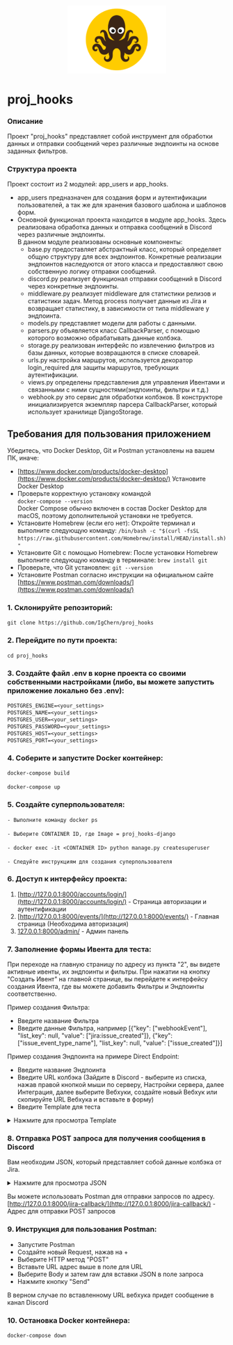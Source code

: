 <p align="center">
  <img src="app_hooks/static/05f2e4cd15856e724c1738711295bb1f.png" width="226">
</p>

# proj_hooks

### Описание
Проект "proj_hooks" представляет собой инструмент для обработки данных и отправки сообщений через различные эндпоинты на основе заданных фильтров.

### Структура проекта
Проект состоит из 2 модулей: app_users и app_hooks.

- app_users предназначен для создания форм и аутентификации пользователей, а так же для хранения базового шаблона и шаблонов форм.
- Основной функционал проекта находится в модуле app_hooks. Здесь реализована обработка данных и отправка сообщений в Discord через различные эндпоинты.  
В данном модуле реализованы основные компоненты:
    - base.py предоставляет абстрактный класс, который определяет общую структуру для всех эндпоинтов. Конкретные реализации эндпоинтов наследуются от этого класса и предоставляют свою собственную логику отправки сообщений.
    - discord.py реализует функционал отправки сообщений в Discord через конкретные эндпоинты.
    - middleware.py реализует middleware для статистики релизов и статистики задач. Метод process получает данные из Jira и возвращает статистику, в зависимости от типа middleware у эндпоинта.
    - models.py представляет модели для работы с данными.
    - parsers.py объявляется класс CallbackParser, с помощью которого возможно обрабатывать данные колбэка.
    - storage.py реализован интерфейс по извлечению фильтров из базы данных, которые возвращаются в списке словарей.
    - urls.py настройка маршрутов, используется декоратор login_required для защиты маршрутов, требующих аутентификации.
    - views.py определены представления для управления Ивентами и связанными с ними сущностями(эндпоинты, фильтры и т.д.)
    - webhook.py это сервис для обработки колбэков. В конструкторе инициализируется экземпляр парсера CallbackParser, который использует хранилище DjangoStorage.


## Требования для пользования приложением

Убедитесь, что Docker Desktop, Git и Postman установлены на вашем ПК, иначе:
 - [https://www.docker.com/products/docker-desktop](https://www.docker.com/products/docker-desktop/) Установите Docker Desktop
 - Проверьте корректную установку командой  
`docker-compose --version`   
Docker Compose обычно включен в состав Docker Desktop для macOS, поэтому дополнительной установки не требуется.
- Установите Homebrew (если его нет): Откройте терминал и выполните следующую команду: `/bin/bash -c "$(curl -fsSL https://raw.githubusercontent.com/Homebrew/install/HEAD/install.sh)"
`
- Установите Git с помощью Homebrew: После установки Homebrew выполните следующую команду в терминале: `brew install git`
- Проверьте, что Git установлен: `git --version`
- Установите Postman согласно инструкции на официальном сайте [https://www.postman.com/downloads/](https://www.postman.com/downloads/)


### 1. Склонируйте репозиторий:

    git clone https://github.com/IgChern/proj_hooks

### 2. Перейдите по пути проекта:

    cd proj_hooks

### 3. Создайте файл .env в корне проекта со своими собственными настройками (либо, вы можете запустить приложение локально без .env):

    POSTGRES_ENGINE=<your_settings>
    POSTGRES_NAME=<your_settings>
    POSTGRES_USER=<your_settings>
    POSTGRES_PASSWORD=<your_settings>
    POSTGRES_HOST=<your_settings>
    POSTGRES_PORT=<your_settings>

### 4. Соберите и запустите Docker контейнер:

    docker-compose build

    docker-compose up

### 5. Создайте суперпользователя:

    - Выполните команду docker ps

    - Выберите CONTAINER ID, где Image = proj_hooks-django

    - docker exec -it <CONTAINER ID> python manage.py createsuperuser

    - Следуйте инструкциям для создания суперпользователя

### 6. Доступ к интерфейсу проекта:  
1. [http://127.0.0.1:8000/accounts/login/](http://127.0.0.1:8000/accounts/login/) - Страница авторизации и аутентификации
2. [http://127.0.0.1:8000/events/](http://127.0.0.1:8000/events/) - Главная страница (Необходима авторизация)
3. [127.0.0.1:8000/admin/](127.0.0.1:8000/admin/) - Админ панель

### 7. Заполнение формы Ивента для теста:
<p>При переходе на главную страницу по адресу из пункта "2", вы видете активные ивенты, их эндпоинты и фильтры. При нажатии на кнопку "Создать Ивент" на главной странице, вы перейдете к интерфейсу создания Ивента, где вы можете добавить Фильтры и Эндпоинты соответственно.  </p>
Пример создания Фильтра:

- Введите название Фильтра
- Введите данные Фильтра, например [{"key": ["webhookEvent"], "list_key": null, "value": ["jira:issue_created"]},
            {"key": ["issue_event_type_name"], "list_key": null, "value": ["issue_created"]}]

Пример создания Эндпоинта на примере Direct Endpoint:

- Введите название Эндпоинта
- Введите URL колбэка (Зайдите в Discord - выберите из списка, нажав правой кнопкой мыши по серверу, Настройки сервера, далее Интеграция, далее выберите Вебхуки, создайте новый Вебхук или скопируйте URL Вебхука и вставьте в форму)
- Введите Template для теста
<details>
<summary>Нажмите для просмотра Template</summary>
    __**{{ jira_data.user.displayName }}**__ создал(а) **{{ jira_data.issue.fields.issuetype.name }}** с приоритетом **{{ jira_data.issue.fields.priority.name }}**
> {{ jira_data.issue.key }}: {{jira_data.issue.fields.summary}}
> [https://jira.appevent.ru/browse/{{ jira_data.issue.key }}]
> Статус: **{{ jira_data.issue.fields.status.name }}** Исполнитель: **{% if jira_data.issue.fields.assignee %} {{ jira_data.issue.fields.assignee.displayName }} {% else %} Не назначен {% endif %}** Приоритет: **{{ jira_data.issue.fields.priority.name }}**
> Проект: **{{ jira_data.issue.fields.project.name }}**
</details>

### 8. Отправка POST запроса для получения сообщения в Discord
Вам необходим JSON, который представляет собой данные колбэка от Jira.
<details>
  <summary>Нажмите для просмотра JSON</summary>
{
    "timestamp": 1678868043179,
    "webhookEvent": "jira:issue_created",
    "issue_event_type_name": "issue_created",
    "user": {
        "self": "https://jira.appevent.ru/rest/api/2/user?username=r.khantimirov",
        "name": "r.khantimirov",
        "key": "ug:3da0db27-d452-46e7-9ec6-91df608189ee",
        "emailAddress": "r.khantimirov@appevent.ru",
        "avatarUrls": {
            "48x48": "https://jira.appevent.ru/secure/useravatar?ownerId=ug%3A3da0db27-d452-46e7-9ec6-91df608189ee&avatarId=10701",
            "24x24": "https://jira.appevent.ru/secure/useravatar?size=small&ownerId=ug%3A3da0db27-d452-46e7-9ec6-91df608189ee&avatarId=10701",
            "16x16": "https://jira.appevent.ru/secure/useravatar?size=xsmall&ownerId=ug%3A3da0db27-d452-46e7-9ec6-91df608189ee&avatarId=10701",
            "32x32": "https://jira.appevent.ru/secure/useravatar?size=medium&ownerId=ug%3A3da0db27-d452-46e7-9ec6-91df608189ee&avatarId=10701"
        },
        "displayName": "Ринат Хантимиров",
        "active": true,
        "timeZone": "Europe/Moscow"
    },
    "issue": {
        "id": "39805",
        "self": "https://jira.appevent.ru/rest/api/2/issue/39805",
        "key": "AP-3663",
        "fields": {
            "issuetype": {
                "self": "https://jira.appevent.ru/rest/api/2/issuetype/10017",
                "id": "10017",
                "description": "A problem or error.",
                "iconUrl": "https://jira.appevent.ru/secure/viewavatar?size=xsmall&avatarId=10303&avatarType=issuetype",
                "name": "Ошибка",
                "subtask": false,
                "avatarId": 10303
            },
            "timespent": null,
            "customfield_10031": null,
            "project": {
                "self": "https://jira.appevent.ru/rest/api/2/project/10004",
                "id": "10004",
                "key": "AP",
                "name": "AppEvent",
                "projectTypeKey": "software",
                "avatarUrls": {
                    "48x48": "https://jira.appevent.ru/secure/projectavatar?pid=10004&avatarId=11002",
                    "24x24": "https://jira.appevent.ru/secure/projectavatar?size=small&pid=10004&avatarId=11002",
                    "16x16": "https://jira.appevent.ru/secure/projectavatar?size=xsmall&pid=10004&avatarId=11002",
                    "32x32": "https://jira.appevent.ru/secure/projectavatar?size=medium&pid=10004&avatarId=11002"
                }
            },
            "customfield_10032": null,
            "fixVersions": [],
            "customfield_10033": null,
            "customfield_10034": null,
            "aggregatetimespent": null,
            "resolution": null,
            "customfield_10035": null,
            "customfield_10037": null,
            "customfield_10027": null,
            "customfield_10500": null,
            "resolutiondate": null,
            "workratio": -1,
            "lastViewed": null,
            "watches": {
                "self": "https://jira.appevent.ru/rest/api/2/issue/AP-3663/watchers",
                "watchCount": 0,
                "isWatching": false
            },
            "created": "2023-03-15T11:14:03.150+0300",
            "customfield_10020": [
                "com.atlassian.greenhopper.service.sprint.Sprint@248e5c61[id=27,rapidViewId=21,state=ACTIVE,name=Спринт 22,startDate=2023-03-13T16:31:00.000+03:00,endDate=2023-03-27T16:31:00.000+03:00,completeDate=<null>,activatedDate=2023-03-13T10:13:43.625+03:00,sequence=27,goal=,autoStartStop=false,synced=false]"
            ],
            "customfield_10021": null,
            "priority": {
                "self": "https://jira.appevent.ru/rest/api/2/priority/10000",
                "iconUrl": "https://i.pinimg.com/originals/10/9e/11/109e11c6b044482c1e3a7726cf565ca5.png",
                "name": "Hot",
                "id": "10000"
            },
            "customfield_10100": null,
            "labels": [],
            "customfield_10016": null,
            "customfield_10018": null,
            "customfield_10019": "0|i00rg1:",
            "timeestimate": null,
            "aggregatetimeoriginalestimate": null,
            "versions": [],
            "issuelinks": [],
            "assignee": null,
            "updated": "2023-03-15T11:14:03.150+0300",
            "status": {
                "self": "https://jira.appevent.ru/rest/api/2/status/10011",
                "description": "",
                "iconUrl": "https://jira.appevent.ru/",
                "name": "Backlog",
                "id": "10011",
                "statusCategory": {
                    "self": "https://jira.appevent.ru/rest/api/2/statuscategory/2",
                    "id": 2,
                    "key": "new",
                    "colorName": "blue-gray",
                    "name": "К выполнению"
                }
            },
            "components": [],
            "middleware": [],
            "customfield_10050": null,
            "timeoriginalestimate": null,
            "description": null,
            "customfield_10014": null,
            "timetracking": {},
            "customfield_10015": null,
            "archiveddate": null,
            "customfield_10005": null,
            "customfield_10049": null,
            "customfield_10006": null,
            "customfield_10600": null,
            "customfield_10007": null,
            "customfield_10601": null,
            "customfield_10008": null,
            "attachment": [],
            "customfield_10009": null,
            "aggregatetimeestimate": null,
            "summary": "TEST",
            "creator": {
                "self": "https://jira.appevent.ru/rest/api/2/user?username=r.khantimirov",
                "name": "r.khantimirov",
                "key": "ug:3da0db27-d452-46e7-9ec6-91df608189ee",
                "emailAddress": "r.khantimirov@appevent.ru",
                "avatarUrls": {
                    "48x48": "https://jira.appevent.ru/secure/useravatar?ownerId=ug%3A3da0db27-d452-46e7-9ec6-91df608189ee&avatarId=10701",
                    "24x24": "https://jira.appevent.ru/secure/useravatar?size=small&ownerId=ug%3A3da0db27-d452-46e7-9ec6-91df608189ee&avatarId=10701",
                    "16x16": "https://jira.appevent.ru/secure/useravatar?size=xsmall&ownerId=ug%3A3da0db27-d452-46e7-9ec6-91df608189ee&avatarId=10701",
                    "32x32": "https://jira.appevent.ru/secure/useravatar?size=medium&ownerId=ug%3A3da0db27-d452-46e7-9ec6-91df608189ee&avatarId=10701"
                },
                "displayName": "Ринат Хантимиров",
                "active": true,
                "timeZone": "Europe/Moscow"
            },
            "subtasks": [],
            "customfield_10041": null,
            "customfield_10042": null,
            "reporter": {
                "self": "https://jira.appevent.ru/rest/api/2/user?username=r.khantimirov",
                "name": "r.khantimirov",
                "key": "ug:3da0db27-d452-46e7-9ec6-91df608189ee",
                "emailAddress": "r.khantimirov@appevent.ru",
                "avatarUrls": {
                    "48x48": "https://jira.appevent.ru/secure/useravatar?ownerId=ug%3A3da0db27-d452-46e7-9ec6-91df608189ee&avatarId=10701",
                    "24x24": "https://jira.appevent.ru/secure/useravatar?size=small&ownerId=ug%3A3da0db27-d452-46e7-9ec6-91df608189ee&avatarId=10701",
                    "16x16": "https://jira.appevent.ru/secure/useravatar?size=xsmall&ownerId=ug%3A3da0db27-d452-46e7-9ec6-91df608189ee&avatarId=10701",
                    "32x32": "https://jira.appevent.ru/secure/useravatar?size=medium&ownerId=ug%3A3da0db27-d452-46e7-9ec6-91df608189ee&avatarId=10701"
                },
                "displayName": "Ринат Хантимиров",
                "active": true,
                "timeZone": "Europe/Moscow"
            },
            "customfield_10043": null,
            "customfield_10044": null,
            "aggregateprogress": {
                "progress": 0,
                "total": 0
            },
            "customfield_10001": null,
            "customfield_10045": null,
            "customfield_10046": null,
            "customfield_10200": "{summaryBean=com.atlassian.jira.plugin.devstatus.rest.SummaryBean@bd5d09d[summary={pullrequest=com.atlassian.jira.plugin.devstatus.rest.SummaryItemBean@492bb7c3[overall=PullRequestOverallBean{stateCount=0, state='OPEN', details=PullRequestOverallDetails{openCount=0, mergedCount=0, declinedCount=0}},byInstanceType={}], build=com.atlassian.jira.plugin.devstatus.rest.SummaryItemBean@6d705880[overall=com.atlassian.jira.plugin.devstatus.summary.beans.BuildOverallBean@79f16f42[failedBuildCount=0,successfulBuildCount=0,unknownBuildCount=0,count=0,lastUpdated=<null>,lastUpdatedTimestamp=<null>],byInstanceType={}], review=com.atlassian.jira.plugin.devstatus.rest.SummaryItemBean@330d418d[overall=com.atlassian.jira.plugin.devstatus.summary.beans.ReviewsOverallBean@5aa182d9[stateCount=0,state=<null>,dueDate=<null>,overDue=false,count=0,lastUpdated=<null>,lastUpdatedTimestamp=<null>],byInstanceType={}], deployment-environment=com.atlassian.jira.plugin.devstatus.rest.SummaryItemBean@35fa7555[overall=com.atlassian.jira.plugin.devstatus.summary.beans.DeploymentOverallBean@478387d7[topEnvironments=[],showProjects=false,successfulCount=0,count=0,lastUpdated=<null>,lastUpdatedTimestamp=<null>],byInstanceType={}], repository=com.atlassian.jira.plugin.devstatus.rest.SummaryItemBean@1e5bb783[overall=com.atlassian.jira.plugin.devstatus.summary.beans.CommitOverallBean@483a49db[count=0,lastUpdated=<null>,lastUpdatedTimestamp=<null>],byInstanceType={}], branch=com.atlassian.jira.plugin.devstatus.rest.SummaryItemBean@2e8cdd54[overall=com.atlassian.jira.plugin.devstatus.summary.beans.BranchOverallBean@75ea5a6d[count=0,lastUpdated=<null>,lastUpdatedTimestamp=<null>],byInstanceType={}]},errors=[],configErrors=[]], devSummaryJson={\"cachedValue\":{\"errors\":[],\"configErrors\":[],\"summary\":{\"pullrequest\":{\"overall\":{\"count\":0,\"lastUpdated\":null,\"stateCount\":0,\"state\":\"OPEN\",\"details\":{\"openCount\":0,\"mergedCount\":0,\"declinedCount\":0,\"total\":0},\"open\":true},\"byInstanceType\":{}},\"build\":{\"overall\":{\"count\":0,\"lastUpdated\":null,\"failedBuildCount\":0,\"successfulBuildCount\":0,\"unknownBuildCount\":0},\"byInstanceType\":{}},\"review\":{\"overall\":{\"count\":0,\"lastUpdated\":null,\"stateCount\":0,\"state\":null,\"dueDate\":null,\"overDue\":false,\"completed\":false},\"byInstanceType\":{}},\"deployment-environment\":{\"overall\":{\"count\":0,\"lastUpdated\":null,\"topEnvironments\":[],\"showProjects\":false,\"successfulCount\":0},\"byInstanceType\":{}},\"repository\":{\"overall\":{\"count\":0,\"lastUpdated\":null},\"byInstanceType\":{}},\"branch\":{\"overall\":{\"count\":0,\"lastUpdated\":null},\"byInstanceType\":{}}}},\"isStale\":true}}",
            "customfield_10003": null,
            "customfield_10047": null,
            "customfield_10004": null,
            "customfield_10048": null,
            "customfield_10038": null,
            "customfield_10039": null,
            "environment": null,
            "duedate": null,
            "progress": {
                "progress": 0,
                "total": 0
            },
            "comment": {
                "comments": [],
                "maxResults": 0,
                "total": 0,
                "startAt": 0
            },
            "votes": {
                "self": "https://jira.appevent.ru/rest/api/2/issue/AP-3663/votes",
                "votes": 0,
                "hasVoted": false
            },
            "worklog": {
                "startAt": 0,
                "maxResults": 20,
                "total": 0,
                "worklogs": []
            },
            "archivedby": null
        }
    }
}
</details>  

Вы можете использовать Postman для отправки запросов по адресу.  
[http://127.0.0.1:8000/jira-callback/](http://127.0.0.1:8000/jira-callback/) - Адрес для отправки POST запросов  
### 9. Инструкция для пользования Postman:
- Запустите Postman
- Создайте новый Request, нажав на +
- Выберите HTTP метод "POST"
- Вставьте URL адрес выше в поле для URL
- Выберите Body и затем raw для вставки JSON в поле запроса
- Нажмите кнопку "Send"  

В верном случае по вставленному URL вебхука придет сообщение в канал Discord

### 10. Остановка Docker контейнера:

    docker-compose down
